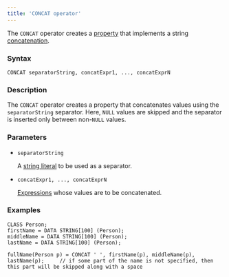 ```yaml
---
title: 'CONCAT operator'
---
```


The `CONCAT` operator creates a [property](Properties.md) that implements a string [concatenation](String_operators_+_CONCAT_SUBSTRING_.md).

### Syntax

    CONCAT separatorString, concatExpr1, ..., concatExprN

### Description

The `CONCAT` operator creates a property that concatenates values using the `separatorString` separator. Here, `NULL` values are skipped and the separator is inserted only between non-`NULL` values.

### Parameters

- `separatorString`

    A [string literal](Literals.md#strliteral-broken) to be used as a separator.

- `concatExpr1, ..., concatExprN`

    [Expressions](Expression.md) whose values are to be concatenated.

### Examples

```lsf
CLASS Person;
firstName = DATA STRING[100] (Person);
middleName = DATA STRING[100] (Person);
lastName = DATA STRING[100] (Person);

fullName(Person p) = CONCAT ' ', firstName(p), middleName(p), lastName(p);     // if some part of the name is not specified, then this part will be skipped along with a space
```
